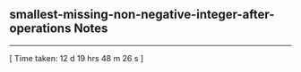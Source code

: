 <h2>smallest-missing-non-negative-integer-after-operations Notes</h2><hr>[ Time taken: 12 d 19 hrs 48 m 26 s ]